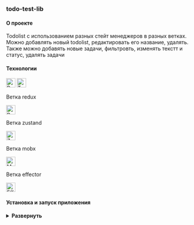 ### todo-test-lib

#### О проекте

Todolist с использованием разных стейт менеджеров в разных ветках.
Можно добавлять новый todolist, редактировать его название, удалять.
Также можно добавять новые задачи, фильтровть, изменять текстт и статус, удалять задачи

#### Технологии

<div>
  <img height='25px' src="https://img.shields.io/badge/React-20232A??style=plastic&logo=react&logoColor=61DAFB" alt="React">
  <img height='25px' src="https://img.shields.io/badge/TypeScript-20232A??style=plastic&logo=typescript&logoColor=3178C6" alt="TypeScript">
  <p>Ветка redux</p>
  <img height='25px' src="https://img.shields.io/badge/Redux-20232A??style=plastic&logo=redux&logoColor=764ABC" alt="Redux">
  <p>Ветка zustand</p>
  <img height='25px' src="https://img.shields.io/badge/Zustand-20232A??style=plastic&logoColor=764ABC" alt="Zustand.">
  <p>Ветка mobx</p>
  <img height='25px' src="https://img.shields.io/badge/MobX-20232A??style=plastic&logo=Mobx&logoColor=FF9955" alt="Mobx">
  <p>Ветка effector</p>
  <img height='25px' src="https://img.shields.io/badge/Effector-20232A??style=plastic&logo=Effector&logoColor=FF9955" alt="Effector">

  <!-- <img height='25px' src="https://img.shields.io/badge/Axios-20232A??style=for-the-badge&logo=Axios&logoColor=5A29E4" alt="Axios"> -->
</div>

#### Установка и запуск приложения

<details><summary><b>Развернуть</b></summary>

Клонировать репозиторий:

    git clone https://github.com/Mariyazakharova73/todo-test-lib.git

Установить зависимости:

    npm install

Запустить проект:

    npm start

</details>

<!-- [Ссылка на проект react-dress]() -->

<!-- <div align="center">
  <img width="575" alt="Приложение." src="./src/images/app.png">
</div> -->
